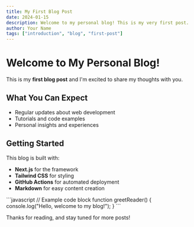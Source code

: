 ```yaml
---
title: My First Blog Post
date: 2024-01-15
description: Welcome to my personal blog! This is my very first post.
author: Your Name
tags: ["introduction", "blog", "first-post"]
---
```


# Welcome to My Personal Blog!

This is my **first blog post** and I'm excited to share my thoughts with you.

## What You Can Expect

- Regular updates about web development
- Tutorials and code examples
- Personal insights and experiences

## Getting Started

This blog is built with:

- **Next.js** for the framework
- **Tailwind CSS** for styling
- **GitHub Actions** for automated deployment
- **Markdown** for easy content creation

\`\`\`javascript
// Example code block
function greetReader() {
  console.log("Hello, welcome to my blog!");
}
\`\`\`

Thanks for reading, and stay tuned for more posts!
